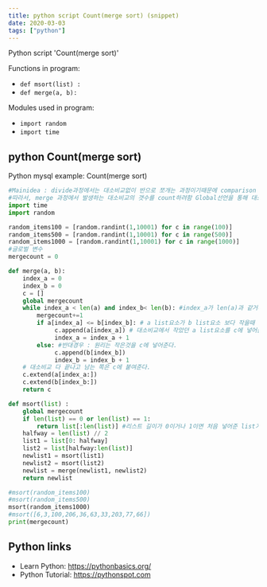 ```yaml
---
title: python script Count(merge sort) (snippet)
date: 2020-03-03
tags: ["python"]
---
```

Python script 'Count(merge sort)'

Functions in program: 
* `def msort(list) :`
* `def merge(a, b):`

Modules used in program: 
* `import random`
* `import time`

## python Count(merge sort)

Python mysql example: Count(merge sort)

```python
#Mainidea : divide과정에서는 대소비교없이 반으로 쪼개는 과정이기때문에 comparison operation이 없다고 생각됨
#따라서, merge 과정에서 발생하는 대소비교의 갯수를 count하려함 Global선언을 통해 대소관계가 이루어질때마다 +1씩 카운트됨
import time
import random

random_items100 = [random.randint(1,10001) for c in range(100)]
random_items500 = [random.randint(1,10001) for c in range(500)]
random_items1000 = [random.randint(1,10001) for c in range(1000)]
#글로벌 변수
mergecount = 0

def merge(a, b):
    index_a = 0
    index_b = 0
    c = []
    global mergecount
    while index_a < len(a) and index_b< len(b): #index_a가 len(a)과 같거나 크다는 뜻은 모든 요소들을 훑었다는 뜻
        mergecount+=1
        if a[index_a] <= b[index_b]: # a list요소가 b list요소 보다 작을때
             c.append(a[index_a]) # 대소비교에서 작았던 a list요소를 c에 넣어준다
             index_a = index_a + 1
        else: #반대경우 : 원리는 작은것을 c에 넣어준다.
             c.append(b[index_b])
             index_b = index_b + 1
    # 대소비교 다 끝나고 남는 쪽은 c에 붙여준다.
    c.extend(a[index_a:])
    c.extend(b[index_b:])
    return c

def msort(list) :
    global mergecount
    if len(list) == 0 or len(list) == 1:
        return list[:len(list)] #리스트 길이가 0이거나 1이면 처음 넣어준 list가 return됨
    halfway = len(list) // 2
    list1 = list[0: halfway]
    list2 = list[halfway:len(list)]
    newlist1 = msort(list1)
    newlist2 = msort(list2)
    newlist = merge(newlist1, newlist2)
    return newlist

#msort(random_items100)
#msort(random_items500)
msort(random_items1000)
#msort([6,3,100,206,36,63,33,203,77,66])
print(mergecount)


```

## Python links

- Learn Python: https://pythonbasics.org/
- Python Tutorial: https://pythonspot.com

